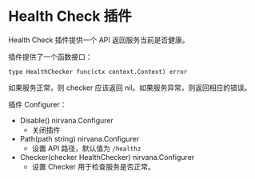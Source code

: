 # Health Check 插件

Health Check 插件提供一个 API 返回服务当前是否健康。

插件提供了一个函数接口：
```
type HealthChecker func(ctx context.Context) error
```
如果服务正常，则 checker 应该返回 nil。如果服务异常，则返回相应的错误。

插件 Configurer：
- Disable() nirvana.Configurer
  - 关闭插件
- Path(path string) nirvana.Configurer
  - 设置 API 路径，默认值为 `/healthz`
- Checker(checker HealthChecker) nirvana.Configurer
  - 设置 Checker 用于检查服务是否正常。
 
